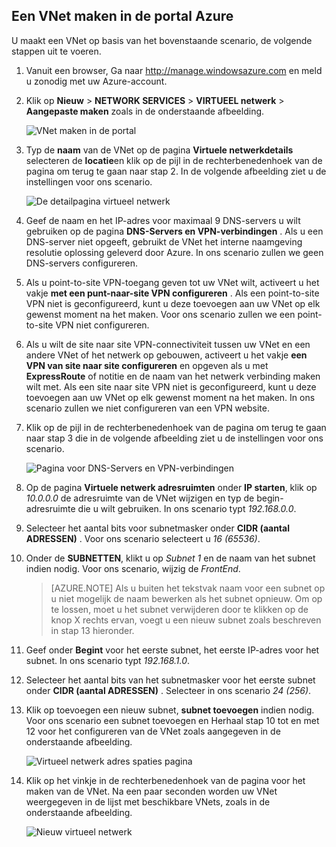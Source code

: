## <a name="how-to-create-a-vnet-in-the-azure-portal"></a>Een VNet maken in de portal Azure

U maakt een VNet op basis van het bovenstaande scenario, de volgende stappen uit te voeren.

1. Vanuit een browser, Ga naar http://manage.windowsazure.com en meld u zonodig met uw Azure-account.
2. Klik op **Nieuw** > **NETWORK SERVICES** > **VIRTUEEL netwerk** > **Aangepaste maken** zoals in de onderstaande afbeelding.

    ![VNet maken in de portal](./media/virtual-networks-create-vnet-classic-portal-include/vnet-create-portal-figure1.gif)

3. Typ de **naam** van de VNet op de pagina **Virtuele netwerkdetails** selecteren de **locatie**en klik op de pijl in de rechterbenedenhoek van de pagina om terug te gaan naar stap 2. In de volgende afbeelding ziet u de instellingen voor ons scenario.

    ![De detailpagina virtueel netwerk](./media/virtual-networks-create-vnet-classic-portal-include/vnet-create-portal-figure2.png)

4. Geef de naam en het IP-adres voor maximaal 9 DNS-servers u wilt gebruiken op de pagina **DNS-Servers en VPN-verbindingen** . Als u een DNS-server niet opgeeft, gebruikt de VNet het interne naamgeving resolutie oplossing geleverd door Azure. In ons scenario zullen we geen DNS-servers configureren.
5. Als u point-to-site VPN-toegang geven tot uw VNet wilt, activeert u het vakje **met een punt-naar-site VPN configureren** . Als een point-to-site VPN niet is geconfigureerd, kunt u deze toevoegen aan uw VNet op elk gewenst moment na het maken. Voor ons scenario zullen we een point-to-site VPN niet configureren.
6. Als u wilt de site naar site VPN-connectiviteit tussen uw VNet en een andere VNet of het netwerk op gebouwen, activeert u het vakje **een VPN van site naar site configureren** en opgeven als u met **ExpressRoute** of notitie en de naam van het netwerk verbinding maken wilt met. Als een site naar site VPN niet is geconfigureerd, kunt u deze toevoegen aan uw VNet op elk gewenst moment na het maken. In ons scenario zullen we niet configureren van een VPN website.
7. Klik op de pijl in de rechterbenedenhoek van de pagina om terug te gaan naar stap 3 die in de volgende afbeelding ziet u de instellingen voor ons scenario.

    ![Pagina voor DNS-Servers en VPN-verbindingen](./media/virtual-networks-create-vnet-classic-portal-include/vnet-create-portal-figure3.png)

8. Op de pagina **Virtuele netwerk adresruimten** onder **IP starten**, klik op *10.0.0.0* de adresruimte van de VNet wijzigen en typ de begin-adresruimte die u wilt gebruiken. In ons scenario typt *192.168.0.0*. 
9. Selecteer het aantal bits voor subnetmasker onder **CIDR (aantal ADRESSEN)** . Voor ons scenario selecteert u *16 (65536)*.
10. Onder de **SUBNETTEN**, klikt u op *Subnet 1* en de naam van het subnet indien nodig. Voor ons scenario, wijzig de *FrontEnd*.

    >[AZURE.NOTE] Als u buiten het tekstvak naam voor een subnet op u niet mogelijk de naam bewerken als het subnet opnieuw. Om op te lossen, moet u het subnet verwijderen door te klikken op de knop X rechts ervan, voegt u een nieuw subnet zoals beschreven in stap 13 hieronder.

11. Geef onder **Begint** voor het eerste subnet, het eerste IP-adres voor het subnet. In ons scenario typt *192.168.1.0*.
12. Selecteer het aantal bits van het subnetmasker voor het eerste subnet onder **CIDR (aantal ADRESSEN)** . Selecteer in ons scenario *24 (256)*.
13. Klik op toevoegen een nieuw subnet, **subnet toevoegen** indien nodig. Voor ons scenario een subnet toevoegen en Herhaal stap 10 tot en met 12 voor het configureren van de VNet zoals aangegeven in de onderstaande afbeelding.

    ![Virtueel netwerk adres spaties pagina](./media/virtual-networks-create-vnet-classic-portal-include/vnet-create-portal-figure4.png)

14. Klik op het vinkje in de rechterbenedenhoek van de pagina voor het maken van de VNet. Na een paar seconden worden uw VNet weergegeven in de lijst met beschikbare VNets, zoals in de onderstaande afbeelding.

    ![Nieuw virtueel netwerk](./media/virtual-networks-create-vnet-classic-portal-include/vnet-create-portal-figure5.png)